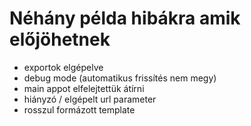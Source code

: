 # Néhány példa hibákra amik előjöhetnek

* exportok elgépelve
* debug mode (automatikus frissítés nem megy)
* main appot elfelejtettük átírni
* hiányzó / elgépelt url parameter
* rosszul formázott template

